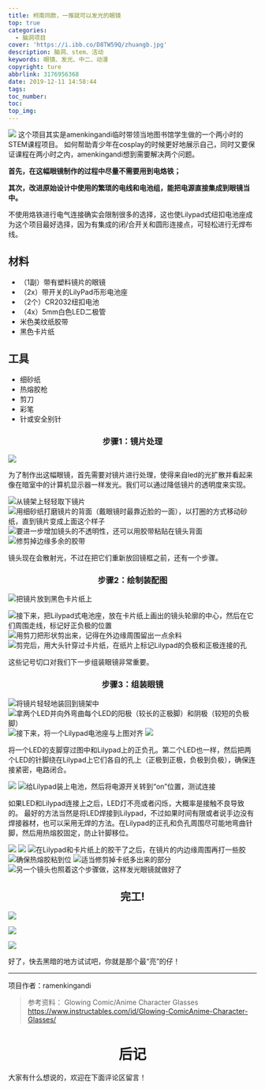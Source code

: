 ```yaml
---
title: 柯南同款，一推就可以发光的眼镜
top: true
categories:
  - 脑洞项目
cover: 'https://i.ibb.co/D8TW59Q/zhuangb.jpg'
description: 脑洞、stem、活动
keywords: 眼镜、发光、中二、动漫
copyright: ture
abbrlink: 3176956368
date: 2019-12-11 14:58:44
tags:
toc_number:
toc:
top_img:
---
```

![](https://i.ibb.co/BzVMw50/IMG-4551.jpg)
这个项目其实是amenkingandi临时带领当地图书馆学生做的一个两小时的STEM课程项目。
如何帮助青少年在cosplay的时候更好地展示自己，同时又要保证课程在两小时之内，amenkingandi想到需要解决两个问题。

**首先，在这幅眼镜制作的过程中尽量不需要用到电烙铁；**

**其次，改进原始设计中使用的繁琐的电线和电池组，能把电源直接集成到眼镜当中。**
<!-- more -->
不使用烙铁进行电气连接确实会限制很多的选择，这也使Lilypad式纽扣电池座成为这个项目最好选择，因为有集成的闭/合开关和圆形连接点，可轻松进行无焊布线。
## 材料
- （1副）带有塑料镜片的眼镜
- （2x）带开关的LilyPad币形电池座
- （2个）CR2032纽扣电池
- （4x）5mm白色LED二极管
- 米色美纹纸胶带
- 黑色卡片纸

## 工具
- 细砂纸
- 热熔胶枪
- 剪刀
- 彩笔
- 针或安全别针

### <center>步骤1：镜片处理</center>
![](https://i.ibb.co/pjJDpM0/img01.jpg)

为了制作出这幅眼镜，首先需要对镜片进行处理，使得来自led的光扩散并看起来像在暗室中的计算机显示器一样发光。我们可以通过降低镜片的透明度来实现。

![从镜架上轻轻取下镜片](https://i.ibb.co/pjJDpM0/img01.jpg)
![用细砂纸打磨镜片的背面（戴眼镜时最靠近脸的一面），以打圈的方式移动砂纸，直到镜片变成上面这个样子](https://i.ibb.co/d4JwZ1c/img1-02.jpg)
![要进一步增加镜头的不透明性，还可以用胶带粘贴在镜头背面](https://i.ibb.co/BrnqFkM/img1-03.jpg)
![修剪掉边缘多余的胶带](https://i.ibb.co/9bHhx4W/img1-04.jpg)

镜头现在会散射光，不过在把它们重新放回镜框之前，还有一个步骤。
### <center>步骤2：绘制装配图</center>
![把镜片放到黑色卡片纸上](https://i.ibb.co/LCs0wjS/img2-01.jpg)



![接下来，把Lilypad式电池座，放在卡片纸上画出的镜头轮廓的中心，然后在它们周围走线，标记好正负极的位置](https://i.ibb.co/yNPY2Gq/img2-02.jpg)
![用剪刀把形状剪出来，记得在外边缘周围留出一点余料](https://i.ibb.co/wsfsvrb/img2-03.jpg)
![剪完后，用大头针穿过卡片纸，在纸片上标记Lilypad的负极和正极连接的孔](https://i.ibb.co/s3tkvpr/img2-04.jpg)


这些记号切口对我们下一步组装眼镜非常重要。


### <center>步骤3：组装眼镜</center>

![将镜片轻轻地装回到镜架中](https://i.ibb.co/3mtSjRL/img3-01.jpg)
![拿两个LED并向外弯曲每个LED的阳极（较长的正极脚）和阴极（较短的负极脚）](https://i.ibb.co/fp04fvJ/img3-02.jpg)
![接下来，将一个Lilypad电池座与上图对齐](https://i.ibb.co/bvPYTHx/img3-03.jpg)
![](https://i.ibb.co/YXFNxqR/img3-04.jpg)

将一个LED的支脚穿过图中和Lilypad上的正负孔。第二个LED也一样，然后把两个LED的针脚绕在Lilypad上它们各自的孔上（正极到正极，负极到负极），确保连接紧密，电路闭合。

![](https://i.ibb.co/LY84c8d/img3-05.jpg)
![给Lilypad装上电池，然后将电源开关转到“on”位置，测试连接](https://i.ibb.co/y0KwL4M/img3-06.jpg)


如果LED和Lilypad连接上之后，LED灯不亮或者闪烁，大概率是接触不良导致的。
最好的方法当然是将LED焊接到Lilypad，不过如果时间有限或者说手边没有焊接器材，也可以采用无焊的方法。在Lilypad的正孔和负孔周围尽可能地弯曲针脚，然后用热熔胶固定，防止针脚移位。

![](https://i.ibb.co/SxJFNQv/img3-07.jpg)
![](https://i.ibb.co/CPqW172/img3-08.jpg)
![在Lilypad和卡片纸上的胶干了之后，在镜片的内边缘周围再打一些胶](https://i.ibb.co/HG6nJ7S/img3-09.jpg)
![确保热熔胶粘到位](https://i.ibb.co/K6VqFV3/img310.jpg)
![适当修剪掉卡纸多出来的部分](https://i.ibb.co/PGx3Hd3/img3-11.jpg)
![另一个镜头也照着这个步骤做，这样发光眼镜就做好了](https://i.ibb.co/S02wLW3/img3-12.jpg)

## <center>完工!</center>

![](https://i.ibb.co/drwLs6X/img401.jpg)

![](https://i.ibb.co/Hq437wc/img402.jpg)

![](https://i.ibb.co/7Y6jyfT/img403.jpg)

好了，快去黑暗的地方试试吧，你就是那个最“亮”的仔！
***

项目作者：ramenkingandi

>参考资料：
Glowing Comic/Anime Character Glasses
https://www.instructables.com/id/Glowing-ComicAnime-Character-Glasses/

# <center>后记</center>

大家有什么想说的，欢迎在下面评论区留言！
